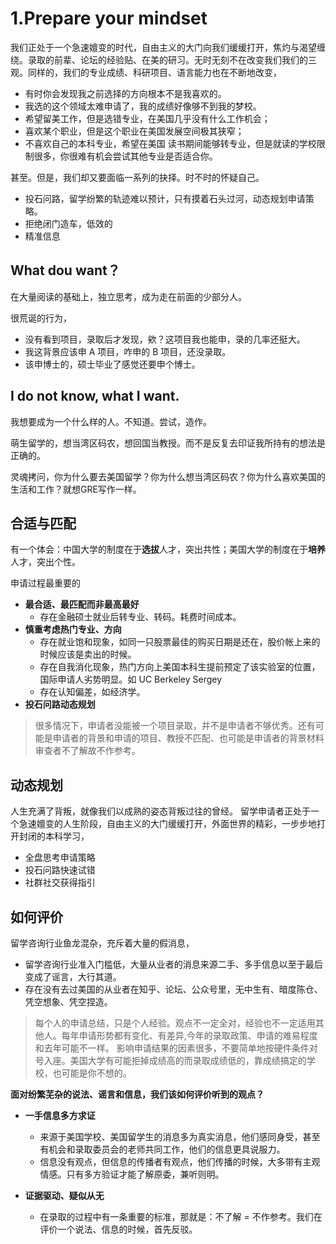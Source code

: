 # 1.Prepare your mindset

我们正处于一个急速嬗变的时代，自由主义的大门向我们缓缓打开，焦灼与渴望缠绕。录取的前辈、论坛的经验贴、在美的研习。无时无刻不在改变我们我们的三观。同样的，我们的专业成绩、科研项目、语言能力也在不断地改变，

- 有时你会发现我之前选择的方向根本不是我喜欢的。
- 我选的这个领域太难申请了，我的成绩好像够不到我的梦校。
- 希望留美工作，但是选错专业，在美国几乎没有什么工作机会；
- 喜欢某个职业，但是这个职业在美国发展空间极其狭窄；
- 不喜欢自己的本科专业，希望在美国 读书期间能够转专业，但是就读的学校限制很多，你很难有机会尝试其他专业是否适合你。

甚至。但是，我们却又要面临一系列的抉择。时不时的怀疑自己。

- 投石问路，留学纷繁的轨迹难以预计，只有摸着石头过河，动态规划申请策略。
- 拒绝闭门造车，低效的
- 精准信息

## What dou want？
在大量阅读的基础上，独立思考，成为走在前面的少部分人。

很荒诞的行为，
- 没有看到项目，录取后才发现，欸？这项目我也能申，录的几率还挺大。
- 我这背景应该申 A 项目，咋申的 B 项目，还没录取。
- 该申博士的，硕士毕业了感觉还要申个博士。

## I do not know, what I want.
我想要成为一个什么样的人。不知道。尝试，造作。

萌生留学的，想当湾区码农，想回国当教授。而不是反复去印证我所持有的想法是正确的。

灵魂拷问，你为什么要去美国留学？你为什么想当湾区码农？你为什么喜欢美国的生活和工作？就想GRE写作一样。

## 合适与匹配

有一个体会：中国大学的制度在于**选拔**人才，突出共性；美国大学的制度在于**培养**人才，突出个性。

申请过程最重要的

- **最合适、最匹配而非最高最好**
   - 存在金融硕士就业后转专业、转码。耗费时间成本。
- **慎重考虑热门专业、方向**
   - 存在就业饱和现象，如同一只股票最佳的购买日期是还在，股价帐上来的时候应该是卖出的时候。
   - 存在自我消化现象，热门方向上美国本科生提前预定了该实验室的位置，国际申请人劣势明显。如 UC Berkeley Sergey
   - 存在认知偏差，如经济学。
- **投石问路动态规划**
 
> 很多情况下，申请者没能被一个项目录取，并不是申请者不够优秀。还有可能是申请者的背景和申请的项目、教授不匹配、也可能是申请者的背景材料审查者不了解故不作参考。

## 动态规划 ##

人生充满了背叛，就像我们以成熟的姿态背叛过往的曾经。 留学申请者正处于一个急速嬗变的人生阶段，自由主义的大门缓缓打开，外面世界的精彩，一步步地打开封闭的本科学习，

- 全盘思考申请策略
- 投石问路快速试错
- 社群社交获得指引


## 如何评价 ##

留学咨询行业鱼龙混杂，充斥着大量的假消息，

 - 留学咨询行业准入门槛低，大量从业者的消息来源二手、多手信息以至于最后变成了谣言，大行其道。
 - 存在没有去过美国的从业者在知乎、论坛、公众号里，无中生有、暗度陈仓、凭空想象、凭空捏造。

> 每个人的申请总结，只是个人经验。观点不一定全对，经验也不一定适用其他人。每年申请形势都有变化、有差异,今年的录取政策、申请的难易程度和去年可能不一样。 影响申请结果的因素很多，不要简单地按硬件条件对号入座。美国大学有可能拒掉成绩高的而录取成绩低的，靠成绩搞定的学校，也可能是你不想的。

**面对纷繁芜杂的说法、谣言和信息，我们该如何评价听到的观点？**

- **一手信息多方求证**
  - 来源于美国学校、美国留学生的消息多为真实消息，他们感同身受，甚至有机会和录取委员会的老师共同工作，他们的信息更具说服力。
  - 信息没有观点，但信息的传播者有观点，他们传播的时候，大多带有主观情感。只有多方验证才能了解原委，兼听则明。
  
- **证据驱动、疑似从无**
  - 在录取的过程中有一条重要的标准，那就是：不了解 = 不作参考。我们在评价一个说法、信息的时候，首先反驳。







